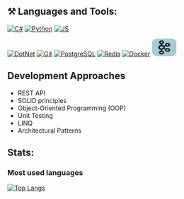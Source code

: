 ## ⚒️ Languages and Tools:

<p align="left">
<a href="" target="_blank" rel="noreferrer"><img src="https://github.com/dheereshagrwal/colored-icons/blob/master/public/logos/technology/csharp/csharp.svg" width="40" height="40" alt="C#" /></a>
<a href="" target="_blank" rel="noreferrer"><img src="https://github.com/dheereshagrwal/colored-icons/blob/master/public/logos/technology/python/python.svg" width="40" height="40" alt="Python" /></a>
<a href="" target="_blank" rel="noreferrer"><img src="https://github.com/dheereshagrwal/colored-icons/blob/master/public/logos/technology/js/js.svg" width="40" height="40" alt="JS" /></a>

<a href="" target="_blank" rel="noreferrer"><img src="https://github.com/dotnet/brand/blob/main/logo/dotnet-logo.svg" width="40" height="40" alt="DotNet" /></a>
<a href="" target="_blank" rel="noreferrer"><img src="https://github.com/dheereshagrwal/colored-icons/blob/master/public/logos/technology/git/git.svg" width="40" height="40" alt="Git" /></a>
<a href="" target="_blank" rel="noreferrer"><img src="https://github.com/dheereshagrwal/colored-icons/blob/master/public/logos/technology/postgresql/postgresql.svg" width="40" height="40" alt="PostgreSQL" /></a>
<a href="" target="_blank" rel="noteferrer"><img src="https://github.com/dheereshagrwal/colored-icons/blob/master/public/logos/technology/redis/redis.svg" width=55 height=40 alt="Redis"/></a>
<a href="" target="_blank" rel="noteferrer"><img src="https://raw.githubusercontent.com/dheereshagrwal/colored-icons/master/public/logos/technology/docker/docker.webp" width=55 height=40 alt="Docker"/></a>
<a href="" target="_blank" rel="noteferrer"><img src="https://github.com/tandpfun/skill-icons/blob/main/icons/Kafka.svg" width=55 height=40 alt="Kafka"/></a>
</p>

## Development Approaches
- REST API  
- SOLID principles  
- Object-Oriented Programming (OOP)  
- Unit Testing  
- LINQ  
- Architectural Patterns  

## Stats:
### Most used languages
[![Top Langs](https://github-readme-stats.vercel.app/api/top-langs/?username=ri4flaice&layout=donut-vertical&theme=transparent)](https://github.com/anuraghazra/github-readme-stats)
